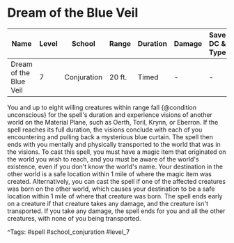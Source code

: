 # Dream of the Blue Veil

| Name | Level | School | Range | Duration | Damage | Save DC & Type |
|------|-------|--------|-------|----------|--------|----------------|
| Dream of the Blue Veil | 7 | Conjuration | 20 ft. | Timed | - | - |

You and up to eight willing creatures within range fall {@condition unconscious} for the spell's duration and experience visions of another world on the Material Plane, such as Oerth, Toril, Krynn, or Eberron. If the spell reaches its full duration, the visions conclude with each of you encountering and pulling back a mysterious blue curtain. The spell then ends with you mentally and physically transported to the world that was in the visions. To cast this spell, you must have a magic item that originated on the world you wish to reach, and you must be aware of the world's existence, even if you don't know the world's name. Your destination in the other world is a safe location within 1 mile of where the magic item was created. Alternatively, you can cast the spell if one of the affected creatures was born on the other world, which causes your destination to be a safe location within 1 mile of where that creature was born. The spell ends early on a creature if that creature takes any damage, and the creature isn't transported. If you take any damage, the spell ends for you and all the other creatures, with none of you being transported.

^Tags: #spell #school_conjuration #level_7